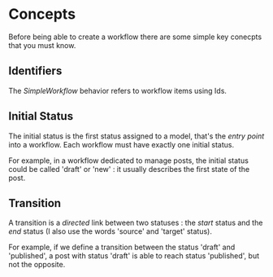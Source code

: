 # Concepts

Before being able to create a workflow there are some simple key conecpts that you must know.

## Identifiers

The *SimpleWorkflow* behavior refers to workflow items using Ids. 

 
## Initial Status

The initial status is the first status assigned to a model, that's the *entry point* into a workflow. Each
workflow must have exactly one initial status.

For example, in a workflow dedicated to manage posts, the initial status could be called 'draft' or 'new' : it usually
describes the first state of the post. 


## Transition

A transition is a *directed* link between two statuses : the *start* status and the *end* status (I also use the words
'source' and 'target' status).

For example, if we define a transition between the status 'draft' and 'published', a post with status 'draft' is able to
reach status 'published', but not the opposite.

  

